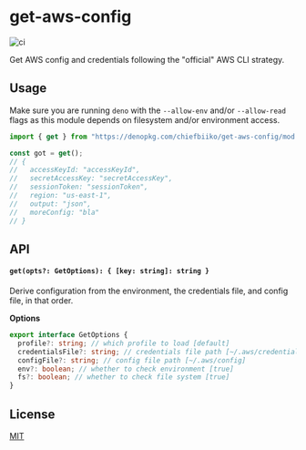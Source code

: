 # get-aws-config

![ci](https://github.com/chiefbiiko/get-aws-config/workflows/ci/badge.svg)

Get AWS config and credentials following the "official" AWS CLI strategy.

## Usage

Make sure you are running `deno` with the `--allow-env` and/or `--allow-read` flags as this module 
depends on filesystem and/or environment access.

```ts
import { get } from "https://denopkg.com/chiefbiiko/get-aws-config/mod.ts";

const got = get();
// {
//   accessKeyId: "accessKeyId",
//   secretAccessKey: "secretAccessKey",
//   sessionToken: "sessionToken",
//   region: "us-east-1",
//   output: "json",
//   moreConfig: "bla"
// }
```

## API

#### `get(opts?: GetOptions): { [key: string]: string }`

Derive configuration from the environment, the credentials file, and config file, in that order.

**Options**

```ts
export interface GetOptions {
  profile?: string; // which profile to load [default]
  credentialsFile?: string; // credentials file path [~/.aws/credentials]
  configFile?: string; // config file path [~/.aws/config]
  env?: boolean; // whether to check environment [true]
  fs?: boolean; // whether to check file system [true]
}
```

## License

[MIT](./LICENSE)
